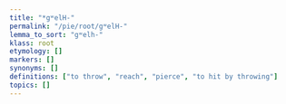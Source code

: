 ```yaml
---
title: "*gʷelH-"
permalink: "/pie/root/gʷelH-"
lemma_to_sort: "gʷelh-"
klass: root
etymology: []
markers: []
synonyms: []
definitions: ["to throw", "reach", "pierce", "to hit by throwing"]
topics: []
---
```

